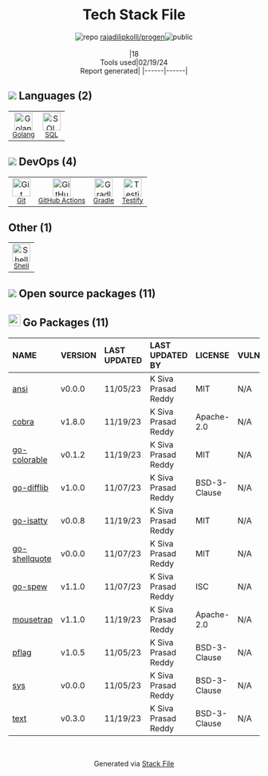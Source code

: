 <!--
&lt;--- Readme.md Snippet without images Start ---&gt;
## Tech Stack
rajadilipkolli/progen is built on the following main stack:

- [Golang](http://golang.org/) – Languages
- [SQL](https://en.wikipedia.org/wiki/SQL) – Languages
- [GitHub Actions](https://github.com/features/actions) – Continuous Integration
- [Gradle](https://www.gradle.org/) – Java Build Tools
- [Testify](https://github.com/stretchr/testify) – Go Testing
- [Shell](https://en.wikipedia.org/wiki/Shell_script) – Shells

Full tech stack [here](/techstack.md)

&lt;--- Readme.md Snippet without images End ---&gt;

&lt;--- Readme.md Snippet with images Start ---&gt;
## Tech Stack
rajadilipkolli/progen is built on the following main stack:

- <img width='25' height='25' src='https://img.stackshare.io/service/1005/O6AczwfV_400x400.png' alt='Golang'/> [Golang](http://golang.org/) – Languages
- <img width='25' height='25' src='https://img.stackshare.io/service/2271/default_068d33483bba6b81ee13fbd4dc7aab9780896a54.png' alt='SQL'/> [SQL](https://en.wikipedia.org/wiki/SQL) – Languages
- <img width='25' height='25' src='https://img.stackshare.io/service/11563/actions.png' alt='GitHub Actions'/> [GitHub Actions](https://github.com/features/actions) – Continuous Integration
- <img width='25' height='25' src='https://img.stackshare.io/service/975/gradlephant-social-black-bg.png' alt='Gradle'/> [Gradle](https://www.gradle.org/) – Java Build Tools
- <img width='25' height='25' src='https://img.stackshare.io/service/8695/stretchr.png' alt='Testify'/> [Testify](https://github.com/stretchr/testify) – Go Testing
- <img width='25' height='25' src='https://img.stackshare.io/service/4631/default_c2062d40130562bdc836c13dbca02d318205a962.png' alt='Shell'/> [Shell](https://en.wikipedia.org/wiki/Shell_script) – Shells

Full tech stack [here](/techstack.md)

&lt;--- Readme.md Snippet with images End ---&gt;
-->
<div align="center">

# Tech Stack File
![](https://img.stackshare.io/repo.svg "repo") [rajadilipkolli/progen](https://github.com/rajadilipkolli/progen)![](https://img.stackshare.io/public_badge.svg "public")
<br/><br/>
|18<br/>Tools used|02/19/24 <br/>Report generated|
|------|------|
</div>

## <img src='https://img.stackshare.io/languages.svg'/> Languages (2)
<table><tr>
  <td align='center'>
  <img width='36' height='36' src='https://img.stackshare.io/service/1005/O6AczwfV_400x400.png' alt='Golang'>
  <br>
  <sub><a href="http://golang.org/">Golang</a></sub>
  <br>
  <sub></sub>
</td>

<td align='center'>
  <img width='36' height='36' src='https://img.stackshare.io/service/2271/default_068d33483bba6b81ee13fbd4dc7aab9780896a54.png' alt='SQL'>
  <br>
  <sub><a href="https://en.wikipedia.org/wiki/SQL">SQL</a></sub>
  <br>
  <sub></sub>
</td>

</tr>
</table>

## <img src='https://img.stackshare.io/devops.svg'/> DevOps (4)
<table><tr>
  <td align='center'>
  <img width='36' height='36' src='https://img.stackshare.io/service/1046/git.png' alt='Git'>
  <br>
  <sub><a href="http://git-scm.com/">Git</a></sub>
  <br>
  <sub></sub>
</td>

<td align='center'>
  <img width='36' height='36' src='https://img.stackshare.io/service/11563/actions.png' alt='GitHub Actions'>
  <br>
  <sub><a href="https://github.com/features/actions">GitHub Actions</a></sub>
  <br>
  <sub></sub>
</td>

<td align='center'>
  <img width='36' height='36' src='https://img.stackshare.io/service/975/gradlephant-social-black-bg.png' alt='Gradle'>
  <br>
  <sub><a href="https://www.gradle.org/">Gradle</a></sub>
  <br>
  <sub></sub>
</td>

<td align='center'>
  <img width='36' height='36' src='https://img.stackshare.io/service/8695/stretchr.png' alt='Testify'>
  <br>
  <sub><a href="https://github.com/stretchr/testify">Testify</a></sub>
  <br>
  <sub></sub>
</td>

</tr>
</table>

## Other (1)
<table><tr>
  <td align='center'>
  <img width='36' height='36' src='https://img.stackshare.io/service/4631/default_c2062d40130562bdc836c13dbca02d318205a962.png' alt='Shell'>
  <br>
  <sub><a href="https://en.wikipedia.org/wiki/Shell_script">Shell</a></sub>
  <br>
  <sub></sub>
</td>

</tr>
</table>


## <img src='https://img.stackshare.io/group.svg' /> Open source packages (11)</h2>

## <img width='24' height='24' src='https://img.stackshare.io/service/21112/default_1346bbda8fe03e4dce5601323a3ca47a10c1ae36.png'/> Go Packages (11)

|NAME|VERSION|LAST UPDATED|LAST UPDATED BY|LICENSE|VULNERABILITIES|
|:------|:------|:------|:------|:------|:------|
|[ansi](https://pkg.go.dev/github.com/mgutz/ansi)|v0.0.0|11/05/23|K Siva Prasad Reddy |MIT|N/A|
|[cobra](https://pkg.go.dev/github.com/spf13/cobra)|v1.8.0|11/19/23|K Siva Prasad Reddy |Apache-2.0|N/A|
|[go-colorable](https://pkg.go.dev/github.com/mattn/go-colorable)|v0.1.2|11/19/23|K Siva Prasad Reddy |MIT|N/A|
|[go-difflib](https://pkg.go.dev/github.com/pmezard/go-difflib)|v1.0.0|11/07/23|K Siva Prasad Reddy |BSD-3-Clause|N/A|
|[go-isatty](https://pkg.go.dev/github.com/mattn/go-isatty)|v0.0.8|11/19/23|K Siva Prasad Reddy |MIT|N/A|
|[go-shellquote](https://pkg.go.dev/github.com/kballard/go-shellquote)|v0.0.0|11/07/23|K Siva Prasad Reddy |MIT|N/A|
|[go-spew](https://pkg.go.dev/github.com/davecgh/go-spew)|v1.1.0|11/07/23|K Siva Prasad Reddy |ISC|N/A|
|[mousetrap](https://pkg.go.dev/github.com/inconshreveable/mousetrap)|v1.1.0|11/19/23|K Siva Prasad Reddy |Apache-2.0|N/A|
|[pflag](https://pkg.go.dev/github.com/spf13/pflag)|v1.0.5|11/05/23|K Siva Prasad Reddy |BSD-3-Clause|N/A|
|[sys](https://pkg.go.dev/golang.org/x/sys)|v0.0.0|11/05/23|K Siva Prasad Reddy |BSD-3-Clause|N/A|
|[text](https://pkg.go.dev/golang.org/x/text)|v0.3.0|11/19/23|K Siva Prasad Reddy |BSD-3-Clause|N/A|

<br/>
<div align='center'>

Generated via [Stack File](https://github.com/marketplace/stack-file)
